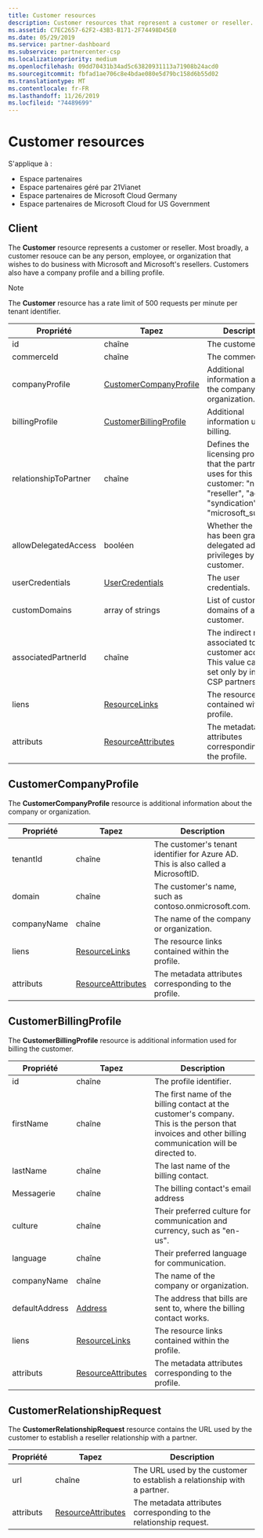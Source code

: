 ```yaml
---
title: Customer resources
description: Customer resources that represent a customer or reseller.
ms.assetid: C7EC2657-62F2-43B3-B171-2F74498D45E0
ms.date: 05/29/2019
ms.service: partner-dashboard
ms.subservice: partnercenter-csp
ms.localizationpriority: medium
ms.openlocfilehash: 09dd70431b34ad5c63820931113a71908b24acd0
ms.sourcegitcommit: fbfad1ae706c8e4bdae080e5d79bc158d6b55d02
ms.translationtype: MT
ms.contentlocale: fr-FR
ms.lasthandoff: 11/26/2019
ms.locfileid: "74489699"
---
```

# <a name="customer-resources"></a>Customer resources

S'applique à :

- Espace partenaires
- Espace partenaires géré par 21Vianet
- Espace partenaires de Microsoft Cloud Germany
- Espace partenaires de Microsoft Cloud for US Government

## <a name="customer"></a>Client

The **Customer** resource represents a customer or reseller. Most broadly, a customer resouce can be any person, employee, or organization that wishes to do business with Microsoft and Microsoft's resellers. Customers also have a company profile and a billing profile.

>[!NOTE]
>The **Customer** resource has a rate limit of 500 requests per minute per tenant identifier.

| Propriété              | Tapez                                                             | Description                                                                                                                                  |
|-----------------------|------------------------------------------------------------------|----------------------------------------------------------------------------------------------------------------------------------------------|
| id                    | chaîne                                                           | The customer ID.                                                                                                                             |
| commerceId            | chaîne                                                           | The commerce ID.                                                                                                                             |
| companyProfile        | [CustomerCompanyProfile](#customercompanyprofile)                | Additional information about the company or organization.                                                                                    |
| billingProfile        | [CustomerBillingProfile](#customerbillingprofile)                | Additional information used for billing.                                                                                                     |
| relationshipToPartner | chaîne                                                           | Defines the licensing program that the partner uses for this customer: "none", "reseller", "advisor", "syndication" or "microsoft\_support". |
| allowDelegatedAccess  | booléen                                                          | Whether the partner has been granted delegated admin privileges by this customer.                                                            |
| userCredentials       | [UserCredentials](user-resources.md#usercredentials) | The user credentials.                                                                                                                        |
| customDomains         | array of strings                                                 | List of custom domains of a customer.                                                                                                        |
| associatedPartnerId   | chaîne                                                           | The indirect reseller associated to this customer account. This value can be set only by indirect CSP partners.                              |
| liens                 | [ResourceLinks](utility-resources.md#resourcelinks)             | The resource links contained within the profile.                                                                                             |
| attributs            | [ResourceAttributes](utility-resources.md#resourceattributes)   | The metadata attributes corresponding to the profile.                                                                                        |

## <a name="customercompanyprofile"></a>CustomerCompanyProfile

The **CustomerCompanyProfile** resource is additional information about the company or organization.

| Propriété    | Tapez                                                           | Description                                                                       |
|-------------|----------------------------------------------------------------|-----------------------------------------------------------------------------------|
| tenantId    | chaîne                                                         | The customer's tenant identifier for Azure AD. This is also called a MicrosoftID. |
| domain      | chaîne                                                         | The customer's name, such as contoso.onmicrosoft.com.                             |
| companyName | chaîne                                                         | The name of the company or organization.                                          |
| liens       | [ResourceLinks](utility-resources.md#resourcelinks)           | The resource links contained within the profile.                                  |
| attributs  | [ResourceAttributes](utility-resources.md#resourceattributes) | The metadata attributes corresponding to the profile.                             |

## <a name="customerbillingprofile"></a>CustomerBillingProfile

The **CustomerBillingProfile** resource is additional information used for billing the customer.

| Propriété       | Tapez                                                           | Description                                                                                                                                            |
|----------------|----------------------------------------------------------------|--------------------------------------------------------------------------------------------------------------------------------------------------------|
| id             | chaîne                                                         | The profile identifier.                                                                                                                                |
| firstName      | chaîne                                                         | The first name of the billing contact at the customer's company. This is the person that invoices and other billing communication will be directed to. |
| lastName       | chaîne                                                         | The last name of the billing contact.                                                                                                                  |
| Messagerie          | chaîne                                                         | The billing contact's email address                                                                                                                    |
| culture        | chaîne                                                         | Their preferred culture for communication and currency, such as "en-us".                                                                               |
| language       | chaîne                                                         | Their preferred language for communication.                                                                                                            |
| companyName    | chaîne                                                         | The name of the company or organization.                                                                                                               |
| defaultAddress | [Address](utility-resources.md#address)                       | The address that bills are sent to, where the billing contact works.                                                                                   |
| liens          | [ResourceLinks](utility-resources.md#resourcelinks)           | The resource links contained within the profile.                                                                                                       |
| attributs     | [ResourceAttributes](utility-resources.md#resourceattributes) | The metadata attributes corresponding to the profile.                                                                                                  |

## <a name="customerrelationshiprequest"></a>CustomerRelationshipRequest

The **CustomerRelationshipRequest** resource contains the URL used by the customer to establish a reseller relationship with a partner.

| Propriété   | Tapez                                                           | Description                                                              |
|------------|----------------------------------------------------------------|--------------------------------------------------------------------------|
| url        | chaîne                                                         | The URL used by the customer to establish a relationship with a partner. |
| attributs | [ResourceAttributes](utility-resources.md#resourceattributes) | The metadata attributes corresponding to the relationship request.       |